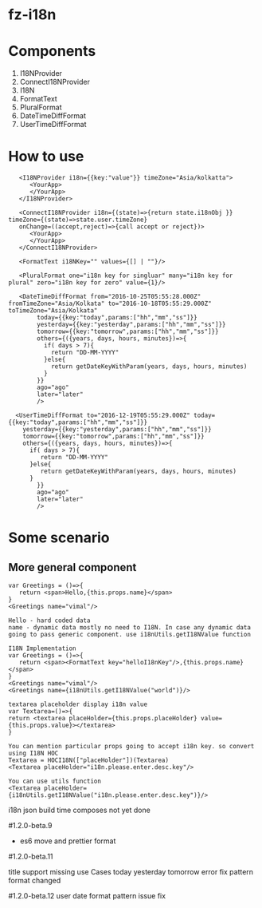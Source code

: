 # fz-i18n

# Components

1.  I18NProvider
2.  ConnectI18NProvider
3.  I18N
4.  FormatText
5.  PluralFormat
6.  DateTimeDiffFormat
7.  UserTimeDiffFormat

# How to use

```
   <I18NProvider i18n={{key:"value"}} timeZone="Asia/kolkatta">
      <YourApp>
      </YourApp>
   </I18NProvider>
```

```
   <ConnectI18NProvider i18n={(state)=>{return state.i18nObj }} timeZone={(state)=>state.user.timeZone}
   onChange=((accept,reject)=>{call accept or reject})>
      <YourApp>
      </YourApp>
   </ConnectI18NProvider>
```

```
   <FormatText i18NKey="" values={[] | ""}/>
```

```
   <PluralFormat one="i18n key for singluar" many="i18n key for plural" zero="i18n key for zero" value={1}/>
```

```
   <DateTimeDiffFormat from="2016-10-25T05:55:28.000Z" fromTimeZone="Asia/Kolkata" to="2016-10-18T05:55:29.000Z" toTimeZone="Asia/Kolkata"
        today={{key:"today",params:["hh","mm","ss"]}}
        yesterday={{key:"yesterday",params:["hh","mm","ss"]}}
        tomorrow={{key:"tomorrow",params:["hh","mm","ss"]}}
        others={({years, days, hours, minutes})=>{
          if( days > 7){
            return "DD-MM-YYYY"
          }else{
            return getDateKeyWithParam(years, days, hours, minutes)
          }
        }}
        ago="ago"
        later="later"
        />
```

```
  <UserTimeDiffFormat to="2016-12-19T05:55:29.000Z" today={{key:"today",params:["hh","mm","ss"]}}
    yesterday={{key:"yesterday",params:["hh","mm","ss"]}}
    tomorrow={{key:"tomorrow",params:["hh","mm","ss"]}}
    others={({years, days, hours, minutes})=>{
      if( days > 7){
         return "DD-MM-YYYY"
      }else{
         return getDateKeyWithParam(years, days, hours, minutes)
      }
        }}
        ago="ago"
        later="later"
        />
```

# Some scenario

## More general component

```
var Greetings = ()=>{
   return <span>Hello,{this.props.name}</span>
}
<Greetings name="vimal"/>

Hello - hard coded data
name - dynamic data mostly no need to I18N. In case any dynamic data going to pass generic component. use i18nUtils.getI18NValue function

I18N Implementation
var Greetings = ()=>{
   return <span><FormatText key="helloI18nKey"/>,{this.props.name}</span>
}
<Greetings name="vimal"/>
<Greetings name={i18nUtils.getI18NValue("world")}/>
```

```
textarea placeholder display i18n value
var Textarea=()=>{
return <textarea placeHolder={this.props.placeHolder} value={this.props.value}></textarea>
}

You can mention particular props going to accept i18n key. so convert using I18N HOC
Textarea = HOCI18N(["placeHolder"])(Textarea)
<Textarea placeHolder="i18n.please.enter.desc.key"/>

You can use utils function
<Textarea placeHolder={i18nUtils.getI18NValue("i18n.please.enter.desc.key")}/>
```

i18n json build time composes not yet done

#1.2.0-beta.9

* es6 move and prettier format

#1.2.0-beta.11

title support
missing use Cases
today yesterday tomorrow error fix
pattern format changed

#1.2.0-beta.12
user date format pattern issue fix
